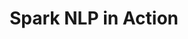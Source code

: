 ---
layout: demopage
title: Spark NLP in Action
full_width: true
permalink: /legal_text_classification
key: demo
license: false
show_edit_on_github: false
show_date: false
data:
  sections:  
    - title: Spark NLP for Legal
      excerpt: Legal Text Classification
      secheader: yes
      secheader:
        - title: Spark NLP for Legal
          subtitle: Legal Text Classification
          activemenu: legal_text_classification
      source: yes
      source: 
        - title: Legal Clauses Classification 
          id: legal_clauses_classification    
          image: 
              src: /assets/images/Legal_Clauses_Classification.svg
          image2: 
              src: /assets/images/Legal_Clauses_Classification_f.svg
          excerpt: These models check for specific clauses in legal texts, returning them (for example, "investments", "loans", etc. ) or “other” if the clause was not found.
          actions:
          - text: Live Demo
            type: normal
            url: https://demo.johnsnowlabs.com/finance/CLASSIFY_LEGAL_CLAUSES/
          - text: Colab Netbook
            type: blue_btn
            url: https://colab.research.google.com/github/JohnSnowLabs/spark-nlp-workshop/blob/master/tutorials/streamlit_notebooks/CLASSIFICATION_EN_TREC.ipynb
---